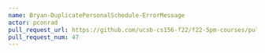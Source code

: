 ```yaml
---
name: Bryan-DuplicatePersonalSchedule-ErrorMessage
actor: pconrad
pull_request_url: https://github.com/ucsb-cs156-f22/f22-5pm-courses/pull/47
pull_request_num: 47
---
```

